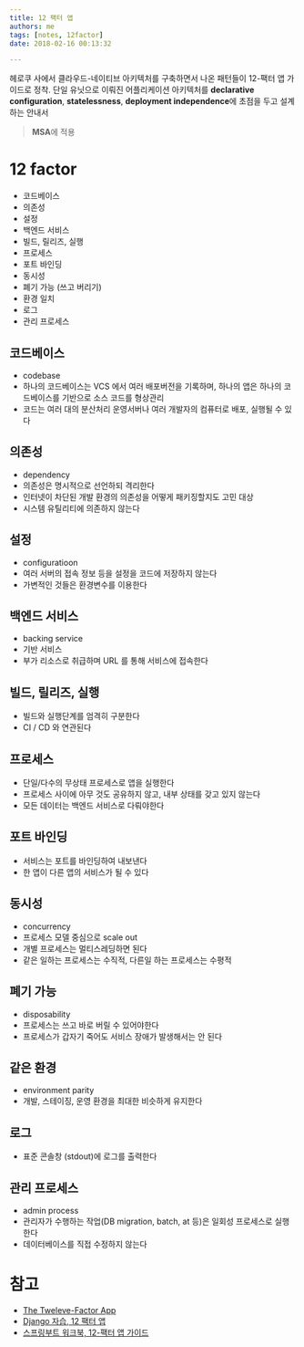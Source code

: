 ```yaml
---
title: 12 팩터 앱
authors: me
tags: [notes, 12factor]
date: 2018-02-16 00:13:32

---
```


헤로쿠 사에서 클라우드-네이티브 아키텍처를 구축하면서 나온 패턴들이 12-팩터 앱 가이드로 정착.
단일 유닛으로 이뤄진 어플리케이션 아키텍처를 **declarative configuration**, **statelessness**, **deployment independence**에 초점을 두고 설계하는 안내서

> **MSA**에 적용

# 12 factor

- 코드베이스
- 의존성
- 설정
- 백엔드 서비스
- 빌드, 릴리즈, 실행
- 프로세스
- 포트 바인딩
- 동시성
- 폐기 가능 (쓰고 버리기)
- 환경 일치
- 로그
- 관리 프로세스

## 코드베이스

- codebase
- 하나의 코드베이스는 VCS 에서 여러 배포버전을 기록하며, 하나의 앱은 하나의 코드베이스를 기반으로 소스 코드를 형상관리
- 코드는 여러 대의 분산처리 운영서버나 여러 개발자의 컴퓨터로 배포, 실행될 수 있다

## 의존성

- dependency
- 의존성은 명시적으로 선언하되 격리한다
- 인터넷이 차단된 개발 환경의 의존성을 어떻게 패키징할지도 고민 대상
- 시스템 유틸리티에 의존하지 않는다

## 설정

- configuratioon
- 여러 서버의 접속 정보 등을 설정을 코드에 저장하지 않는다
- 가변적인 것들은 환경변수를 이용한다

## 백엔드 서비스

- backing service
- 기반 서비스
- 부가 리소스로 취급하며 URL 를 통해 서비스에 접속한다

## 빌드, 릴리즈, 실행

- 빌드와 실행단계를 엄격히 구분한다
- CI / CD 와 연관된다

## 프로세스

- 단일/다수의 무상태 프로세스로 앱을 실행한다
- 프로세스 사이에 아무 것도 공유하지 않고, 내부 상태를 갖고 있지 않는다
- 모든 데이터는 백엔드 서비스로 다뤄야한다

## 포트 바인딩

- 서비스는 포트를 바인딩하여 내보낸다
- 한 앱이 다른 앱의 서비스가 될 수 있다

## 동시성

- concurrency
- 프로세스 모델 중심으로 scale out
- 개별 프로세스는 멀티스레딩하면 된다
- 같은 일하는 프로세스는 수직적, 다른일 하는 프로세스는 수평적

## 폐기 가능

- disposability
- 프로세스는 쓰고 바로 버릴 수 있어야한다
- 프로세스가 갑자기 죽어도 서비스 장애가 발생해서는 안 된다

## 같은 환경

- environment parity
- 개발, 스테이징, 운영 환경을 최대한 비슷하게 유지한다

## 로그

- 표준 콘솔창 (stdout)에 로그를 출력한다

## 관리 프로세스

- admin process
- 관리자가 수행하는 작업(DB migration, batch, at 등)은 일회성 프로세스로 실행한다
- 데이터베이스를 직접 수정하지 않는다

# 참고

- [The Tweleve-Factor App](https://12factor.net/ko/)
- [Django 자습, 12 팩터 앱](https://wikidocs.net/6604)
- [스프링부트 워크북, 12-팩터 앱 가이드](https://www.hanbit.co.kr/store/books/look.php?p_code=B2433442478)
